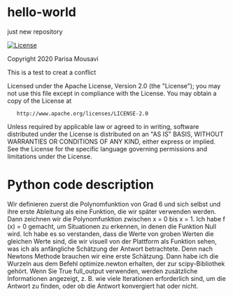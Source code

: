 # hello-world
just new repository

[![License](https://img.shields.io/badge/License-Apache%202.0-blue.svg)](https://opensource.org/licenses/Apache-2.0)

   Copyright 2020 Parisa Mousavi
   
   This is a test to creat a conflict

   Licensed under the Apache License, Version 2.0 (the "License");
   you may not use this file except in compliance with the License.
   You may obtain a copy of the License at

       http://www.apache.org/licenses/LICENSE-2.0

   Unless required by applicable law or agreed to in writing, software
   distributed under the License is distributed on an "AS IS" BASIS,
   WITHOUT WARRANTIES OR CONDITIONS OF ANY KIND, either express or implied.
   See the License for the specific language governing permissions and
   limitations under the License.
   
# Python code description

Wir definieren zuerst die Polynomfunktion von Grad 6 und sich selbst und ihre erste Ableitung als eine Funktion, die wir später verwenden werden. Dann zeichnen wir die Polynomfunktion zwischen x = 0 bis x = 1. Ich habe f (x) = 0 gemacht, um Situationen zu erkennen, in denen die Funktion Null wird. Ich habe es so verstanden, dass die Werte von groben Werten die gleichen Werte sind, die wir visuell von der Plattform als Funktion sehen, was ich als anfängliche Schätzung der Antwort betrachtete. Denn nach Newtons Methode brauchen wir eine erste Schätzung. Dann habe ich die Wurzeln aus dem Befehl optimize.newton erhalten, der zur scipy-Bibliothek gehört. Wenn Sie True full_output verwenden, werden zusätzliche Informationen angezeigt, z. B. wie viele Iterationen erforderlich sind, um die Antwort zu finden, oder ob die Antwort konvergiert hat oder nicht.
